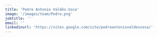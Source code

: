 ```yaml
---
title: 'Pedro Antonio Valdés-Sosa'
image: '/images/team/Pedro.png'
jobtitle: ''
email: ''
linkedinurl: 'https://sites.google.com/site/pedroantoniovaldessosa/'
---
```

